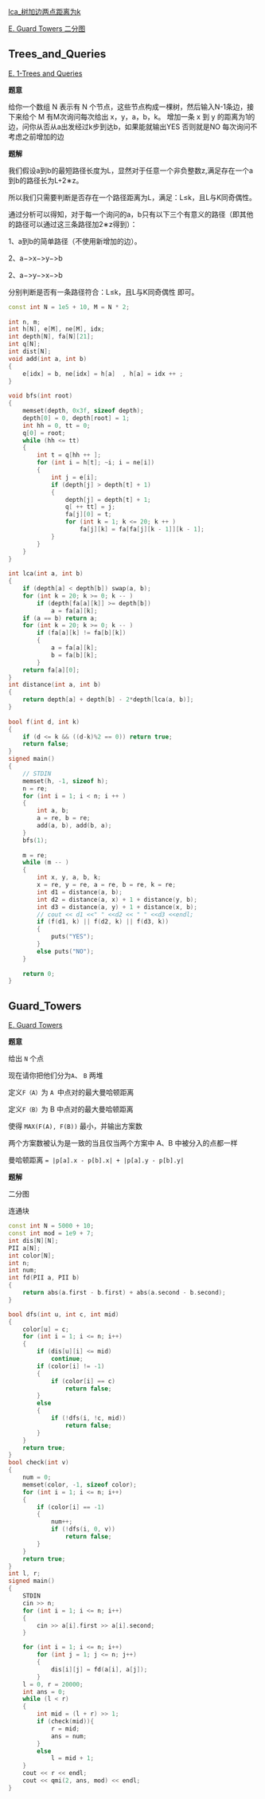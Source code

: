 [lca_树加边两点距离为k](#Trees_and_Queries)

[E. Guard Towers 二分图](#Guard_Towers)

## Trees_and_Queries

[E. 1-Trees and Queries](https://codeforces.com/contest/1304/problem/E)

**题意**

给你一个数组 N 表示有 N 个节点，这些节点构成一棵树，然后输入N-1条边，接下来给个 M 有M次询问每次给出 x，y，a，b，k。
增加一条 x 到 y 的距离为1的边，问你从否从a出发经过k步到达b，如果能就输出YES 否则就是NO
每次询问不考虑之前增加的边


**题解**

我们假设a到b的最短路径长度为L，显然对于任意一个非负整数z,满足存在一个a到b的路径长为L+2∗z。

所以我们只需要判断是否存在一个路径距离为L，满足：L≤k，且L与K同奇偶性。

通过分析可以得知，对于每一个询问的a，b只有以下三个有意义的路径（即其他的路径可以通过这三条路径加2∗z得到）：

1、a到b的简单路径（不使用新增加的边）。

2、a−>x−>y−>b

2、a−>y−>x−>b

分别判断是否有一条路径符合：L≤k，且L与K同奇偶性 即可。

```c++
const int N = 1e5 + 10, M = N * 2;
 
int n, m;
int h[N], e[M], ne[M], idx;
int depth[N], fa[N][21];
int q[N];
int dist[N];
void add(int a, int b)
{
    e[idx] = b, ne[idx] = h[a]  , h[a] = idx ++ ;
}
 
void bfs(int root)
{
    memset(depth, 0x3f, sizeof depth);
    depth[0] = 0, depth[root] = 1;
    int hh = 0, tt = 0;
    q[0] = root;
    while (hh <= tt)
    {
        int t = q[hh ++ ];
        for (int i = h[t]; ~i; i = ne[i])
        {
            int j = e[i];
            if (depth[j] > depth[t] + 1)
            {
                depth[j] = depth[t] + 1;
                q[ ++ tt] = j;
                fa[j][0] = t;
                for (int k = 1; k <= 20; k ++ )
                    fa[j][k] = fa[fa[j][k - 1]][k - 1];
            }
        }
    }
}
 
int lca(int a, int b)
{
    if (depth[a] < depth[b]) swap(a, b);
    for (int k = 20; k >= 0; k -- )
        if (depth[fa[a][k]] >= depth[b])
            a = fa[a][k];
    if (a == b) return a;
    for (int k = 20; k >= 0; k -- )
        if (fa[a][k] != fa[b][k])
        {
            a = fa[a][k];
            b = fa[b][k];
        }
    return fa[a][0];
}
int distance(int a, int b)
{
    return depth[a] + depth[b] - 2*depth[lca(a, b)];
}
 
bool f(int d, int k)
{
    if (d <= k && ((d-k)%2 == 0)) return true;
    return false;
}
signed main()
{
    // STDIN
    memset(h, -1, sizeof h);
    n = re;
    for (int i = 1; i < n; i ++ )
    {
        int a, b;
        a = re, b = re;
        add(a, b), add(b, a);
    }
    bfs(1);
 
    m = re;
    while (m -- )
    {
        int x, y, a, b, k;
        x = re, y = re, a = re, b = re, k = re;
        int d1 = distance(a, b);
        int d2 = distance(a, x) + 1 + distance(y, b);
        int d3 = distance(a, y) + 1 + distance(x, b);
        // cout << d1 <<" " <<d2 << " " <<d3 <<endl;
        if (f(d1, k) || f(d2, k) || f(d3, k))
        {
            puts("YES");
        }
        else puts("NO");
    }
 
    return 0;
}
```

## Guard_Towers

[E. Guard Towers](https://codeforces.com/problemset/problem/85/E)

**题意**

给出 `N` 个点

现在请你把他们分为`A`、 `B` 两堆

定义`F（A）`为 `A `中点对的最大曼哈顿距离

定义`F（B）`为 B 中点对的最大曼哈顿距离

使得 `MAX(F(A), F(B))` 最小，并输出方案数

两个方案数被认为是一致的当且仅当两个方案中 A、B 中被分入的点都一样

曼哈顿距离 `= |p[a].x - p[b].x| + |p[a].y - p[b].y|`

**题解**

二分图

连通块

```c++
const int N = 5000 + 10;
const int mod = 1e9 + 7;
int dis[N][N];
PII a[N];
int color[N];
int n;
int num;
int fd(PII a, PII b)
{
    return abs(a.first - b.first) + abs(a.second - b.second);
}

bool dfs(int u, int c, int mid)
{
    color[u] = c;
    for (int i = 1; i <= n; i++)
    {
        if (dis[u][i] <= mid)
            continue;
        if (color[i] != -1)
        {
            if (color[i] == c)
                return false;
        }
        else
        {
            if (!dfs(i, !c, mid))
                return false;
        }
    }
    return true;
}
bool check(int v)
{
    num = 0;
    memset(color, -1, sizeof color);
    for (int i = 1; i <= n; i++)
    {
        if (color[i] == -1)
        {
            num++;
            if (!dfs(i, 0, v))
                return false;
        }
    }
    return true;
}
int l, r;
signed main()
{
    STDIN
    cin >> n;
    for (int i = 1; i <= n; i++)
    {
        cin >> a[i].first >> a[i].second;
    }

    for (int i = 1; i <= n; i++)
        for (int j = 1; j <= n; j++)
        {
            dis[i][j] = fd(a[i], a[j]);
        }
    l = 0, r = 20000;
    int ans = 0;
    while (l < r)
    {
        int mid = (l + r) >> 1;
        if (check(mid)){
            r = mid;
            ans = num;
        }
        else
            l = mid + 1;
    }
    cout << r << endl;
    cout << qmi(2, ans, mod) << endl;
}

```
